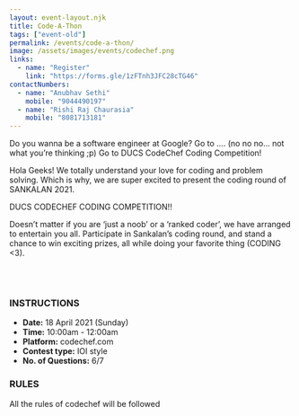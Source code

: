 ```yaml
---
layout: event-layout.njk
title: Code-A-Thon
tags: ["event-old"]
permalink: /events/code-a-thon/
image: /assets/images/events/codechef.png
links:
  - name: "Register"
    link: "https://forms.gle/1zFTnh3JFC28cTG46"
contactNumbers:
  - name: "Anubhav Sethi"
    mobile: "9044490197"
  - name: "Rishi Raj Chaurasia"
    mobile: "8081713181"
---
```


Do you wanna be a software engineer at Google? Go to …. (no no no... not what you’re thinking ;p)
Go to DUCS CodeChef Coding Competition!

Hola Geeks! 
We totally understand your love for coding and problem solving. Which is why, we are super excited to present the coding round of SANKALAN 2021.

DUCS CODECHEF CODING COMPETITION!!

Doesn’t matter if you are ‘just a noob’ or a ‘ranked coder’, we have arranged to entertain you all. Participate in Sankalan’s coding round, and stand a chance to win exciting prizes, all while doing your favorite thing (CODING <3).

</br>
</br>

### INSTRUCTIONS

- __Date:__ 18 April 2021 (Sunday)
- __Time:__ 10:00am - 12:00am
- __Platform:__ codechef.com
- __Contest type:__ IOI style
- __No. of Questions:__ 6/7

### RULES 
All the rules of codechef will be followed